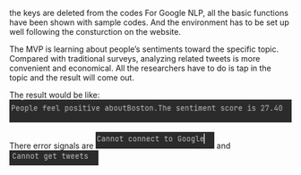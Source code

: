 the keys are deleted from the codes
For Google NLP, all the basic functions have been shown with sample codes. And the environment has to be set up well following the consturction on the website.

The MVP is learning about people’s sentiments toward the specific topic.
Compared with traditional surveys, analyzing related tweets is more convenient and economical. All the researchers have to do is tap in the topic and the result will come out.

The result would be like:
![Image text](https://github.com/cty723/EC601/blob/main/project2/image/3.png)

There error signals are
![Image text](https://github.com/cty723/EC601/blob/main/project2/image/2.png)
and
![Image text](https://github.com/cty723/EC601/blob/main/project2/image/1.png)

